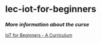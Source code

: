 # lec-iot-for-beginners


### _More information about the curse_

[IoT for Beginners - A Curriculum](https://github.com/microsoft/IoT-For-Beginners)
